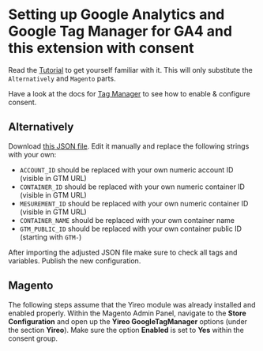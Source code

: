 # Setting up Google Analytics and Google Tag Manager for GA4 and this extension with consent
Read the [Tutorial](TUTORIAL.md) to get yourself familiar with it. This will only substitute the `Alternatively` and `Magento` parts.

Have a look at the docs for [Tag Manager](https://support.google.com/tagmanager/answer/10718549) to see how to enable & configure consent.

## Alternatively
Download [this JSON file](https://raw.githubusercontent.com/yireo/Yireo_GoogleTagManager2/master/docs/gtm-consent-example.json). Edit it manually and replace the following strings with your own:

- `ACCOUNT_ID` should be replaced with your own numeric account ID (visible in GTM URL)
- `CONTAINER_ID` should be replaced with your own numeric container ID (visible in GTM URL)
- `MESUREMENT_ID` should be replaced with your own numeric container ID (visible in GTM URL)
- `CONTAINER_NAME` should be replaced with your own container name
- `GTM_PUBLIC_ID` should be replaced with your own container public ID (starting with `GTM-`)

After importing the adjusted JSON file make sure to check all tags and variables. Publish the new configuration.

## Magento
The following steps assume that the Yireo module was already installed and enabled properly. 
Within the Magento Admin Panel, navigate to the **Store Configuration** and open up the **Yireo GoogleTagManager** options (under the section **Yireo**). 
Make sure the option **Enabled** is set to **Yes** within the consent group.